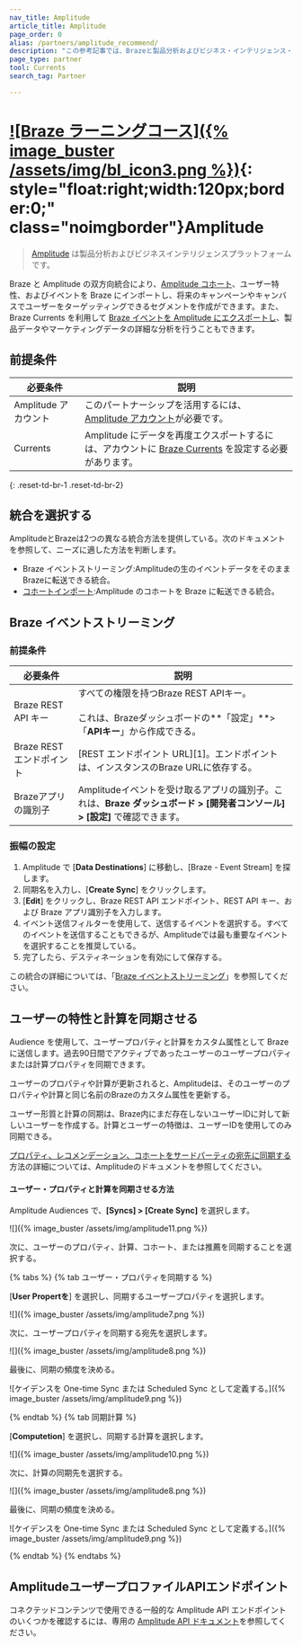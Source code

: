 ```yaml
---
nav_title: Amplitude
article_title: Amplitude
page_order: 0
alias: /partners/amplitude_recommend/
description: "この参考記事では、Brazeと製品分析およびビジネス・インテリジェンス・プラットフォームであるAmplitudeのパートナーシップについて概説している。"
page_type: partner
tool: Currents
search_tag: Partner

---
```


# [![Braze ラーニングコース]({% image_buster /assets/img/bl_icon3.png %})](https://learning.braze.com/amplitude-integration-with-braze){: style="float:right;width:120px;border:0;" class="noimgborder"}Amplitude

> [Amplitude](https://amplitude.com/) は製品分析およびビジネスインテリジェンスプラットフォームです。

Braze と Amplitude の双方向統合により、[Amplitude コホート]({{site.baseurl}}/partners/data_and_infrastructure_agility/cohort_import/amplitude/)、ユーザー特性、およびイベントを Braze にインポートし、将来のキャンペーンやキャンバスでユーザーをターゲッティングできるセグメントを作成ができます。また、Braze Currents を利用して [Braze イベントを Amplitude にエクスポートし]({{site.baseurl}}/partners/data_and_infrastructure_agility/analytics/amplitude/amplitude_for_currents/#data-export-integration)、製品データやマーケティングデータの詳細な分析を行うこともできます。

## 前提条件

| 必要条件 | 説明 |
|---|---|
| Amplitude アカウント | このパートナーシップを活用するには、[Amplitude アカウント](https://amplitude.com/)が必要です。 |
| Currents | Amplitude にデータを再度エクスポートするには、アカウントに [Braze Currents]({{site.baseurl}}/user_guide/data_and_analytics/braze_currents/#access-currents) を設定する必要があります。 |
{: .reset-td-br-1 .reset-td-br-2} 

## 統合を選択する 

AmplitudeとBrazeは2つの異なる統合方法を提供している。次のドキュメントを参照して、ニーズに適した方法を判断します。

- Braze イベントストリーミング:Amplitudeの生のイベントデータをそのままBrazeに転送できる統合。
- [コホートインポート]({{site.baseurl}}/partners/data_and_infrastructure_agility/cohort_import/amplitude/):Amplitude のコホートを Braze に転送できる統合。

## Braze イベントストリーミング

### 前提条件

| 必要条件 | 説明 |
| ----------- | ----------- |
| Braze REST API キー | すべての権限を持つBraze REST APIキー。<br><br> これは、Brazeダッシュボードの**「設定」**>「**APIキー**」から作成できる。 |
| Braze RESTエンドポイント | \[REST エンドポイント URL][1]。エンドポイントは、インスタンスのBraze URLに依存する。 |
| Brazeアプリの識別子 | Amplitudeイベントを受け取るアプリの識別子。これは、**Braze ダッシュボード > \[開発者コンソール] > \[設定]** で確認できます。 |

### 振幅の設定

1. Amplitude で \[**Data Destinations**] に移動し、\[Braze - Event Stream] を探します。
2. 同期名を入力し、\[**Create Sync**] をクリックします。
3. \[**Edit**] をクリックし、Braze REST API エンドポイント、REST API キー、および Braze アプリ識別子を入力します。
4. イベント送信フィルターを使用して、送信するイベントを選択する。すべてのイベントを送信することもできるが、Amplitudeでは最も重要なイベントを選択することを推奨している。 
5. 完了したら、デスティネーションを有効にして保存する。 

この統合の詳細については、「[Braze イベントストリーミング](https://www.docs.developers.amplitude.com/data/destinations/braze/)」を参照してください。

## ユーザーの特性と計算を同期させる

Audience を使用して、ユーザープロパティと計算をカスタム属性として Braze に送信します。過去90日間でアクティブであったユーザーのユーザープロパティまたは計算プロパティを同期できます。

ユーザーのプロパティや計算が更新されると、Amplitudeは、そのユーザーのプロパティや計算と同じ名前のBrazeのカスタム属性を更新する。

ユーザー形質と計算の同期は、Braze内にまだ存在しないユーザーIDに対して新しいユーザーを作成する。計算とユーザーの特徴は、ユーザーIDを使用してのみ同期できる。

[プロパティ、レコメンデーション、コホートをサードパーティの宛先に同期する](https://help.amplitude.com/hc/en-us/articles/360060055531)方法の詳細については、Amplitudeのドキュメントを参照してください。

#### ユーザー・プロパティと計算を同期させる方法

Amplitude Audiences で、**\[Syncs] > \[Create Sync]** を選択します。

![]({% image_buster /assets/img/amplitude11.png %})

次に、ユーザーのプロパティ、計算、コホート、または推薦を同期することを選択する。 

{% tabs %}
{% tab ユーザー・プロパティを同期する %}

\[**User Propertを**] を選択し、同期するユーザープロパティを選択します。

![]({% image_buster /assets/img/amplitude7.png %})

次に、ユーザープロパティを同期する宛先を選択します。

![]({% image_buster /assets/img/amplitude8.png %})

最後に、同期の頻度を決める。

![ケイデンスを One-time Sync または Scheduled Sync として定義する。]({% image_buster /assets/img/amplitude9.png %})

{% endtab %}
{% tab 同期計算 %}

\[**Computetion**] を選択し、同期する計算を選択します。

![]({% image_buster /assets/img/amplitude10.png %})

次に、計算の同期先を選択する。

![]({% image_buster /assets/img/amplitude8.png %})

最後に、同期の頻度を決める。

![ケイデンスを One-time Sync または Scheduled Sync として定義する。]({% image_buster /assets/img/amplitude9.png %})

{% endtab %}
{% endtabs %}

## AmplitudeユーザープロファイルAPIエンドポイント

コネクテッドコンテンツで使用できる一般的な Amplitude API エンドポイントのいくつかを確認するには、専用の [Amplitude API ドキュメント]({{site.baseurl}}/partners/data_and_infrastructure_agility/analytics/amplitude/amplitude_user_profile_api/)を参照してください。
